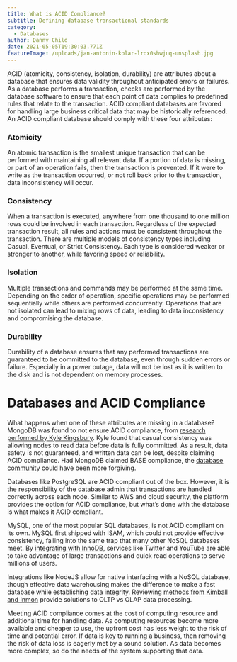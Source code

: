 ```yaml
---
title: What is ACID Compliance?
subtitle: Defining database transactional standards
category:
  - Databases
author: Danny Child
date: 2021-05-05T19:30:03.771Z
featureImage: /uploads/jan-antonin-kolar-lrox0shwjuq-unsplash.jpg
---
```

ACID (atomicity, consistency, isolation, durability) are attributes about a database that ensures data validity throughout anticipated errors or failures. As a database performs a transaction, checks are performed by the database software to ensure that each point of data complies to predefined rules that relate to the transaction. ACID compliant databases are favored for handling large business critical data that may be historically referenced. An ACID compliant database should comply with these four attributes:

### **Atomicity**

An atomic transaction is the smallest unique transaction that can be performed with maintaining all relevant data. If a portion of data is missing, or part of an operation fails, then the transaction is prevented. If it were to write as the transaction occurred, or not roll back prior to the transaction, data inconsistency will occur.

### **Consistency**

When a transaction is executed, anywhere from one thousand to one million rows could be involved in each transaction. Regardless of the expected transaction result, all rules and actions must be consistent throughout the transaction. There are multiple models of consistency types including Casual, Eventual, or Strict Consistency. Each type is considered weaker or stronger to another, while favoring speed or reliability.

### **Isolation**

Multiple transactions and commands may be performed at the same time. Depending on the order of operation, specific operations may be performed sequentially while others are performed concurrently. Operations that are not isolated can lead to mixing rows of data, leading to data inconsistency and compromising the database.

### **Durability**

Durability of a database ensures that any performed transactions are guaranteed to be committed to the database, even through sudden errors or failure. Especially in a power outage, data will not be lost as it is written to the disk and is not dependent on memory processes.

# **Databases and ACID Compliance**

What happens when one of these attributes are missing in a database? MongoDB was found to not ensure ACID compliance, from [research performed by Kyle Kingsbury](https://jepsen.io/analyses/mongodb-4.2.6). Kyle found that casual consistency was allowing nodes to read data before data is fully committed. As a result, data safety is not guaranteed, and written data can be lost, despite claiming ACID compliance. Had MongoDB claimed BASE compliance, the [database community](https://twitter.com/QuinnyPig/status/1264052819515998208) could have been more forgiving.

Databases like PostgreSQL are ACID compliant out of the box. However, it is the responsibility of the database admin that transactions are handled correctly across each node. Similar to AWS and cloud security, the platform provides the option for ACID compliance, but what’s done with the database is what makes it ACID compliant.

MySQL, one of the most popular SQL databases, is not ACID compliant on its own. MySQL first shipped with ISAM, which could not provide effective consistency, falling into the same trap that many other NoSQL databases meet. By [integrating with InnoDB](https://dev.mysql.com/doc/refman/5.6/en/mysql-acid.html), services like Twitter and YouTube are able to take advantage of large transactions and quick read operations to serve millions of users.

Integrations like NodeJS allow for native interfacing with a NoSQL database, though effective data warehousing makes the difference to make a fast database while establishing data integrity. Reviewing [methods from Kimball and Inmon](https://tdan.com/data-warehouse-design-inmon-versus-kimball/20300) provide solutions to OLTP vs OLAP data processing.

Meeting ACID compliance comes at the cost of computing resource and additional time for handling data. As computing resources become more available and cheaper to use, the upfront cost has less weight to the risk of time and potential error. If data is key to running a business, then removing the risk of data loss is eagerly met by a sound solution. As data becomes more complex, so do the needs of the system supporting that data.